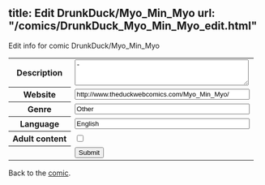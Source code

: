 title: Edit DrunkDuck/Myo_Min_Myo
url: "/comics/DrunkDuck_Myo_Min_Myo_edit.html"
---
Edit info for comic DrunkDuck/Myo_Min_Myo

<form name="comic" action="http://gaepostmail.appspot.com/comic/" method="post">
<table class="comicinfo">
<tr>
<th>Description</th><td><textarea name="description" cols="40" rows="3">-</textarea></td>
</tr>
<tr>
<th>Website</th><td><input type="text" name="url" value="http://www.theduckwebcomics.com/Myo_Min_Myo/" size="40"/></td>
</tr>
<tr>
<th>Genre</th><td><input type="text" name="genre" value="Other" size="40"/></td>
</tr>
<tr>
<th>Language</th><td><input type="text" name="language" value="English" size="40"/></td>
</tr>
<tr>
<th>Adult content</th><td><input type="checkbox" name="adult" value="adult" /></td>
</tr>
<tr>
<th></th><td>
<input type="hidden" name="comic" value="DrunkDuck_Myo_Min_Myo" />
<input type="submit" name="submit" value="Submit" />
</td>
</tr>
</table>
</form>

Back to the [comic](DrunkDuck_Myo_Min_Myo.html).
